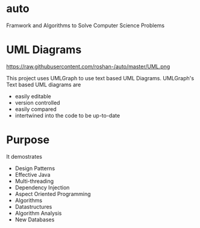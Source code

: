 auto
====

Framwork and Algorithms to Solve Computer Science Problems

UML Diagrams
============

https://raw.githubusercontent.com/roshan-/auto/master/UML.png

This project uses UMLGraph to use text based UML Diagrams.
UMLGraph's Text based UML diagrams are
- easily editable
- version controlled
- easily compared
- intertwined into the code to be up-to-date

Purpose
=======

It demostrates

- Design Patterns
- Effective Java
- Multi-threading
- Dependency Injection
- Aspect Oriented Programming
- Algorithms
- Datastructures
- Algorithm Analysis
- New Databases
